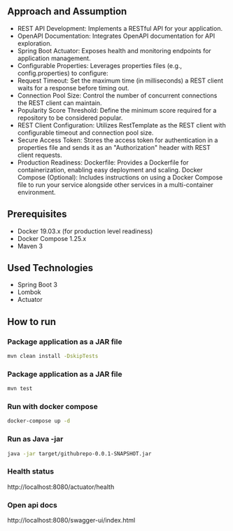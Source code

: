 ## Approach and Assumption

* REST API Development: Implements a RESTful API for your application.
* OpenAPI Documentation: Integrates OpenAPI documentation for API exploration.
* Spring Boot Actuator: Exposes health and monitoring endpoints for application management.
* Configurable Properties: Leverages properties files (e.g., config.properties) to configure:
* Request Timeout: Set the maximum time (in milliseconds) a REST client waits for a response before timing out.
* Connection Pool Size: Control the number of concurrent connections the REST client can maintain.
* Popularity Score Threshold: Define the minimum score required for a repository to be considered popular.
* REST Client Configuration: Utilizes RestTemplate as the REST client with configurable timeout and connection pool size.
* Secure Access Token: Stores the access token for authentication in a properties file and sends it as an "Authorization" header with REST client requests.
* Production Readiness:
Dockerfile: Provides a Dockerfile for containerization, enabling easy deployment and scaling.
Docker Compose (Optional): Includes instructions on using a Docker Compose file to run your service alongside other services in a multi-container environment.


## Prerequisites

* Docker 19.03.x (for production level readiness)
* Docker Compose 1.25.x
* Maven 3

## Used Technologies
* Spring Boot 3
* Lombok
* Actuator

## How to run

### Package application as a JAR file

```sh
mvn clean install -DskipTests
```

### Package application as a JAR file

```sh
mvn test
```

### Run with docker compose

```sh
docker-compose up -d
```

### Run as Java -jar

```sh
java -jar target/githubrepo-0.0.1-SNAPSHOT.jar
```

### Health status
http://localhost:8080/actuator/health

### Open api docs
http://localhost:8080/swagger-ui/index.html